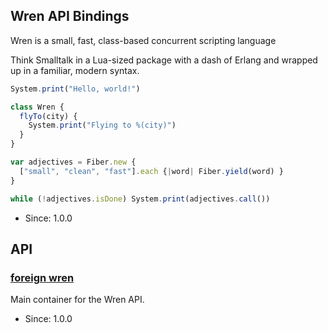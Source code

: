 <!-- file: wren.odin -->
<!-- documentation automatically generated using domepunk/tools/doc -->

## Wren API Bindings

Wren is a small, fast, class-based concurrent scripting language

Think Smalltalk in a Lua-sized package with a dash of Erlang and wrapped up in
a familiar, modern syntax.

```js
System.print("Hello, world!")

class Wren {
  flyTo(city) {
    System.print("Flying to %(city)")
  }
}

var adjectives = Fiber.new {
  ["small", "clean", "fast"].each {|word| Fiber.yield(word) }
}

while (!adjectives.isDone) System.print(adjectives.call())
```

- Since: 1.0.0


## API

### [foreign wren](https://github.com/ninjascl/wren-odin/blob/main/wren.odin#L136)


Main container for the Wren API.
- Since: 1.0.0

